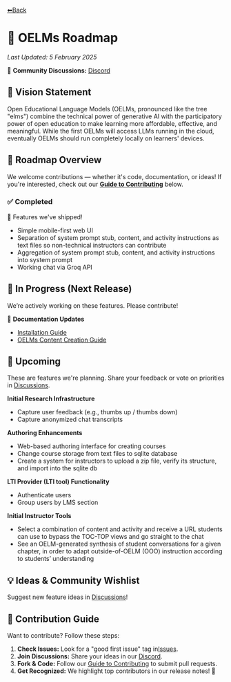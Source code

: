 [⬅Back](/README.md)
# 📌 OELMs Roadmap
_Last Updated: 5 February 2025_

💬 **Community Discussions:** [Discord](https://discord.gg/vSPvgyVxJ7)  

## 🎯 Vision Statement
Open Educational Language Models (OELMs, pronounced like the tree "elms") combine the technical power of generative AI with the participatory power of open education to make learning more affordable, effective, and meaningful. While the first OELMs will access LLMs running in the cloud, eventually OELMs should run completely locally on learners' devices.

## 🚀 Roadmap Overview
We welcome contributions — whether it's code, documentation, or ideas! If you're interested, check out our **[Guide to Contributing](CONTRIBUTING.md)** below.  

### ✅ Completed
🎉 Features we've shipped!  
- Simple mobile-first web UI
- Separation of system prompt stub, content, and activity instructions as text files so non-technical instructors can contribute
- Aggregation of system prompt stub, content, and activity instructions into system prompt
- Working chat via Groq API

## 🔨 In Progress (Next Release)
We’re actively working on these features. Please contribute!  

📝 **Documentation Updates**  
- [Installation Guide](/issues/2)
- [OELMs Content Creation Guide](/issues/3)

## 📌 Upcoming
These are features we're planning. Share your feedback or vote on priorities in [Discussions](/discussions).  

**Initial Research Infrastructure**
- Capture user feedback (e.g., thumbs up / thumbs down)
- Capture anonymized chat transcripts  

**Authoring Enhancements**
- Web-based authoring interface for creating courses
- Change course storage from text files to sqlite database
- Create a system for instructors to upload a zip file, verify its structure, and import into the sqlite db

**LTI Provider (LTI tool) Functionality**
- Authenticate users
- Group users by LMS section

**Initial Instructor Tools**
- Select a combination of content and activity and receive a URL students can use to bypass the TOC-TOP views and go straight to the chat
- See an OELM-generated synthesis of student conversations for a given chapter, in order to adapt outside-of-OELM (OOO) instruction according to students’ understanding

## 💡 Ideas & Community Wishlist
Suggest new feature ideas in [Discussions](/discussions)!

## 🤝 Contribution Guide
Want to contribute? Follow these steps:  

1. **Check Issues:** Look for a "good first issue" tag in[Issues](https://github.com/kalendar/oelm/issues).
2. **Join Discussions:** Share your ideas in our [Discord](https://discord.gg/vSPvgyVxJ7).
3. **Fork & Code:** Follow our [Guide to Contributing](CONTRIBUTING.md) to submit pull requests.
4. **Get Recognized:** We highlight top contributors in our release notes! 🎉  

<!--//
## 📢 Stay Updated
🔹 Follow us on **[Twitter/LinkedIn/GitHub](Link)** for updates.  
📩 Join our **[newsletter](Link)** to get release notes.  
📆 Attend our **monthly community call** ([sign up](Link)).  
//-->